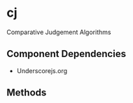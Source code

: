 cj
==

Comparative Judgement Algorithms

Component Dependencies
----------------------
* Underscorejs.org

Methods
-------
